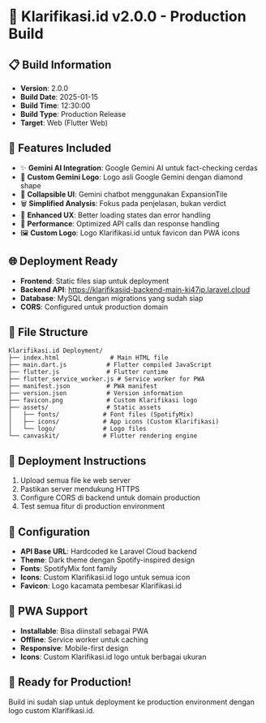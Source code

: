 # 🚀 Klarifikasi.id v2.0.0 - Production Build

## 📋 Build Information
- **Version**: 2.0.0
- **Build Date**: 2025-01-15
- **Build Time**: 12:30:00
- **Build Type**: Production Release
- **Target**: Web (Flutter Web)

## 🎯 Features Included
- ✨ **Gemini AI Integration**: Google Gemini AI untuk fact-checking cerdas
- 🎨 **Custom Gemini Logo**: Logo asli Google Gemini dengan diamond shape
- 🔄 **Collapsible UI**: Gemini chatbot menggunakan ExpansionTile
- 🗑️ **Simplified Analysis**: Fokus pada penjelasan, bukan verdict
- 🎯 **Enhanced UX**: Better loading states dan error handling
- 🚀 **Performance**: Optimized API calls dan response handling
- 🖼️ **Custom Logo**: Logo Klarifikasi.id untuk favicon dan PWA icons

## 🌐 Deployment Ready
- **Frontend**: Static files siap untuk deployment
- **Backend API**: https://klarifikasiid-backend-main-ki47jp.laravel.cloud
- **Database**: MySQL dengan migrations yang sudah siap
- **CORS**: Configured untuk production domain

## 📁 File Structure
```
Klarifikasi.id Deployment/
├── index.html              # Main HTML file
├── main.dart.js           # Flutter compiled JavaScript
├── flutter.js             # Flutter runtime
├── flutter_service_worker.js # Service worker for PWA
├── manifest.json          # PWA manifest
├── version.json           # Version information
├── favicon.png            # Custom Klarifikasi logo
├── assets/                # Static assets
│   ├── fonts/            # Font files (SpotifyMix)
│   ├── icons/            # App icons (Custom Klarifikasi)
│   └── logo/             # Logo files
└── canvaskit/            # Flutter rendering engine
```

## 🚀 Deployment Instructions
1. Upload semua file ke web server
2. Pastikan server mendukung HTTPS
3. Configure CORS di backend untuk domain production
4. Test semua fitur di production environment

## 🔧 Configuration
- **API Base URL**: Hardcoded ke Laravel Cloud backend
- **Theme**: Dark theme dengan Spotify-inspired design
- **Fonts**: SpotifyMix font family
- **Icons**: Custom Klarifikasi.id logo untuk semua icon
- **Favicon**: Logo kacamata pembesar Klarifikasi.id

## 📱 PWA Support
- **Installable**: Bisa diinstall sebagai PWA
- **Offline**: Service worker untuk caching
- **Responsive**: Mobile-first design
- **Icons**: Custom Klarifikasi.id logo untuk berbagai ukuran

## 🎉 Ready for Production!
Build ini sudah siap untuk deployment ke production environment dengan logo custom Klarifikasi.id.
